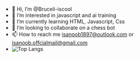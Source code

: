 - 👋 Hi, I’m @Bruceli-iscool
- 👀 I’m interested in javascript and ai training
- 🌱 I’m currently learning HTML, Javascript, Css
- 💞️ I’m looking to collaborate on a chess bot
- 📫 How to reach me isanoob1897@outlook.com or isanoob.offcialmail@gmail.com
- ![Top Langs](https://github-readme-stats.vercel.app/api/top-langs/?username=Bruceli-iscool&layout=compact)

<!---
Bruceli-iscool/Bruceli-iscool is a ✨ special ✨ repository because its `README.md` (this file) appears on your GitHub profile.
You can click the Preview link to take a look at your changes.
--->

